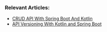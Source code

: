 ### Relevant Articles:
- [CRUD API With Spring Boot And Kotlin](https://www.baeldung.com/kotlin/spring-boot-crud-api)
- [API Versioning With Kotlin and Spring Boot](https://www.baeldung.com/kotlin/spring-boot-api-versioning)
